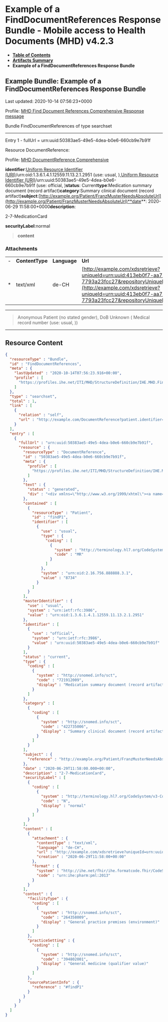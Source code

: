 # Example of a FindDocumentReferences Response Bundle - Mobile access to Health Documents (MHD) v4.2.3

* [**Table of Contents**](toc.md)
* [**Artifacts Summary**](artifacts.md)
* **Example of a FindDocumentReferences Response Bundle**

## Example Bundle: Example of a FindDocumentReferences Response Bundle

Last updated: 2020-10-14 07:56:23+0000

Profile: [MHD Find Document References Comprehensive Response message](StructureDefinition-IHE.MHD.FindDocumentReferencesComprehensiveResponseMessage.md)

Bundle FindDocumentReferences of type searchset

-------

Entry 1 - fullUrl = urn:uuid:50383ae5-49e5-4dea-b0e6-660cb9e7b91f

Resource DocumentReference:

> 

Profile: [MHD DocumentReference Comprehensive](StructureDefinition-IHE.MHD.Comprehensive.DocumentReference.md)

**identifier**:[Uniform Resource Identifier (URI)](http://terminology.hl7.org/6.3.0/NamingSystem-uri.html)/urn:oid:1.3.6.1.4.1.12559.11.13.2.1.2951 (use: usual, ),[Uniform Resource Identifier (URI)](http://terminology.hl7.org/6.3.0/NamingSystem-uri.html)/urn:uuid:50383ae5-49e5-4dea-b0e6-660cb9e7b91f (use: official, )**status**: Current**type**:Medication summary document (record artifact)**category**:Summary clinical document (record artifact)**subject**:[http://example.org/Patient/FranzMusterNeedsAbsoluteUrl](http://example.org/Patient/FranzMusterNeedsAbsoluteUrl)**date**: 2020-06-29 11:58:00+0000**description**:

2-7-MedicationCard

**securityLabel**:normal
> **content**

### Attachments

| | | | | |
| :--- | :--- | :--- | :--- | :--- |
| - | **ContentType** | **Language** | **Url** | **Creation** |
| * | text/xml | de-CH | [http://example.com/xdsretrieve?uniqueId=urn:uuid:413eb0f7-aa72-4405-86a4-7793a23fcc27&repositoryUniqueId=2.999.756.42.1](http://example.com/xdsretrieve?uniqueId=urn:uuid:413eb0f7-aa72-4405-86a4-7793a23fcc27&repositoryUniqueId=2.999.756.42.1) | 2020-06-29 11:58:00+0000 |


-------

> Anonymous Patient (no stated gender), DoB Unknown ( Medical record number (use: usual, ))
-------




## Resource Content

```json
{
  "resourceType" : "Bundle",
  "id" : "FindDocumentReferences",
  "meta" : {
    "lastUpdated" : "2020-10-14T07:56:23.916+00:00",
    "profile" : [
      "https://profiles.ihe.net/ITI/MHD/StructureDefinition/IHE.MHD.FindDocumentReferencesComprehensiveResponseMessage"
    ]
  },
  "type" : "searchset",
  "total" : 1,
  "link" : [
    {
      "relation" : "self",
      "url" : "http://example.com/DocumentReference?patient.identifier=urn:oid:2.999|11111111&status=current"
    }
  ],
  "entry" : [
    {
      "fullUrl" : "urn:uuid:50383ae5-49e5-4dea-b0e6-660cb9e7b91f",
      "resource" : {
        "resourceType" : "DocumentReference",
        "id" : "50383ae5-49e5-4dea-b0e6-660cb9e7b91f",
        "meta" : {
          "profile" : [
            "https://profiles.ihe.net/ITI/MHD/StructureDefinition/IHE.MHD.Comprehensive.DocumentReference"
          ]
        },
        "text" : {
          "status" : "generated",
          "div" : "<div xmlns=\"http://www.w3.org/1999/xhtml\"><a name=\"DocumentReference_50383ae5-49e5-4dea-b0e6-660cb9e7b91f\"> </a><p class=\"res-header-id\"><b>Generated Narrative: DocumentReference 50383ae5-49e5-4dea-b0e6-660cb9e7b91f</b></p><a name=\"50383ae5-49e5-4dea-b0e6-660cb9e7b91f\"> </a><a name=\"hc50383ae5-49e5-4dea-b0e6-660cb9e7b91f\"> </a><div style=\"display: inline-block; background-color: #d9e0e7; padding: 6px; margin: 4px; border: 1px solid #8da1b4; border-radius: 5px; line-height: 60%\"><p style=\"margin-bottom: 0px\"/><p style=\"margin-bottom: 0px\">Profile: <a href=\"StructureDefinition-IHE.MHD.Comprehensive.DocumentReference.html\">MHD DocumentReference Comprehensive</a></p></div><p><b>masterIdentifier</b>: <a href=\"http://terminology.hl7.org/6.3.0/NamingSystem-uri.html\" title=\"As defined by RFC 3986 (http://www.ietf.org/rfc/rfc3986.txt)(with many schemes defined in many RFCs). For OIDs and UUIDs, use the URN form (urn:oid:(note: lowercase) and urn:uuid:). See http://www.ietf.org/rfc/rfc3001.txt and http://www.ietf.org/rfc/rfc4122.txt \r\n\r\nThis oid is used as an identifier II.root to indicate the the extension is an absolute URI (technically, an IRI). Typically, this is used for OIDs and GUIDs. Note that when this OID is used with OIDs and GUIDs, the II.extension should start with urn:oid or urn:uuid: \r\n\r\nNote that this OID is created to aid with interconversion between CDA and FHIR - FHIR uses urn:ietf:rfc:3986 as equivalent to this OID. URIs as identifiers appear more commonly in FHIR.\r\n\r\nThis OID may also be used in CD.codeSystem.\">Uniform Resource Identifier (URI)</a>/urn:oid:1.3.6.1.4.1.12559.11.13.2.1.2951 (use: usual, )</p><p><b>identifier</b>: <a href=\"http://terminology.hl7.org/6.3.0/NamingSystem-uri.html\" title=\"As defined by RFC 3986 (http://www.ietf.org/rfc/rfc3986.txt)(with many schemes defined in many RFCs). For OIDs and UUIDs, use the URN form (urn:oid:(note: lowercase) and urn:uuid:). See http://www.ietf.org/rfc/rfc3001.txt and http://www.ietf.org/rfc/rfc4122.txt \r\n\r\nThis oid is used as an identifier II.root to indicate the the extension is an absolute URI (technically, an IRI). Typically, this is used for OIDs and GUIDs. Note that when this OID is used with OIDs and GUIDs, the II.extension should start with urn:oid or urn:uuid: \r\n\r\nNote that this OID is created to aid with interconversion between CDA and FHIR - FHIR uses urn:ietf:rfc:3986 as equivalent to this OID. URIs as identifiers appear more commonly in FHIR.\r\n\r\nThis OID may also be used in CD.codeSystem.\">Uniform Resource Identifier (URI)</a>/urn:uuid:50383ae5-49e5-4dea-b0e6-660cb9e7b91f (use: official, )</p><p><b>status</b>: Current</p><p><b>type</b>: <span title=\"Codes:{http://snomed.info/sct 721912009}\">Medication summary document (record artifact)</span></p><p><b>category</b>: <span title=\"Codes:{http://snomed.info/sct 422735006}\">Summary clinical document (record artifact)</span></p><p><b>subject</b>: <a href=\"http://example.org/Patient/FranzMusterNeedsAbsoluteUrl\">http://example.org/Patient/FranzMusterNeedsAbsoluteUrl</a></p><p><b>date</b>: 2020-06-29 11:58:00+0000</p><p><b>description</b>: 2-7-MedicationCard</p><p><b>securityLabel</b>: <span title=\"Codes:{http://terminology.hl7.org/CodeSystem/v3-Confidentiality N}\">normal</span></p><blockquote><p><b>content</b></p><h3>Attachments</h3><table class=\"grid\"><tr><td style=\"display: none\">-</td><td><b>ContentType</b></td><td><b>Language</b></td><td><b>Url</b></td><td><b>Creation</b></td></tr><tr><td style=\"display: none\">*</td><td>text/xml</td><td>German (Region=Switzerland)</td><td><a href=\"http://example.com/xdsretrieve?uniqueId=urn:uuid:413eb0f7-aa72-4405-86a4-7793a23fcc27&amp;repositoryUniqueId=2.999.756.42.1\">http://example.com/xdsretrieve?uniqueId=urn:uuid:413eb0f7-aa72-4405-86a4-7793a23fcc27&amp;repositoryUniqueId=2.999.756.42.1</a></td><td>2020-06-29 11:58:00+0000</td></tr></table><p><b>format</b>: <a href=\"https://profiles.ihe.net/fhir/ihe.formatcode.fhir/1.4.0/CodeSystem-formatcode.html#formatcode-urn.58ihe.58pharm.58pml.582013\">IHE Format Code set for use with Document Sharing: urn:ihe:pharm:pml:2013</a> (Pharmacy PML)</p></blockquote><h3>Contexts</h3><table class=\"grid\"><tr><td style=\"display: none\">-</td><td><b>FacilityType</b></td><td><b>PracticeSetting</b></td><td><b>SourcePatientInfo</b></td></tr><tr><td style=\"display: none\">*</td><td><span title=\"Codes:{http://snomed.info/sct 264358009}\">General practice premises (environment)</span></td><td><span title=\"Codes:{http://snomed.info/sct 394802001}\">General medicine (qualifier value)</span></td><td><a href=\"#hc50383ae5-49e5-4dea-b0e6-660cb9e7b91f/findP1\">Anonymous Patient (no stated gender), DoB Unknown ( Medical record number (use: usual, ))</a></td></tr></table><hr/><blockquote><p class=\"res-header-id\"><b>Generated Narrative: Patient #findP1</b></p><a name=\"50383ae5-49e5-4dea-b0e6-660cb9e7b91f/findP1\"> </a><a name=\"hc50383ae5-49e5-4dea-b0e6-660cb9e7b91f/findP1\"> </a><p style=\"border: 1px #661aff solid; background-color: #e6e6ff; padding: 10px;\">Anonymous Patient (no stated gender), DoB Unknown ( Medical record number (use: usual, ))</p><hr/></blockquote></div>"
        },
        "contained" : [
          {
            "resourceType" : "Patient",
            "id" : "findP1",
            "identifier" : [
              {
                "use" : "usual",
                "type" : {
                  "coding" : [
                    {
                      "system" : "http://terminology.hl7.org/CodeSystem/v2-0203",
                      "code" : "MR"
                    }
                  ]
                },
                "system" : "urn:oid:2.16.756.888888.3.1",
                "value" : "8734"
              }
            ]
          }
        ],
        "masterIdentifier" : {
          "use" : "usual",
          "system" : "urn:ietf:rfc:3986",
          "value" : "urn:oid:1.3.6.1.4.1.12559.11.13.2.1.2951"
        },
        "identifier" : [
          {
            "use" : "official",
            "system" : "urn:ietf:rfc:3986",
            "value" : "urn:uuid:50383ae5-49e5-4dea-b0e6-660cb9e7b91f"
          }
        ],
        "status" : "current",
        "type" : {
          "coding" : [
            {
              "system" : "http://snomed.info/sct",
              "code" : "721912009",
              "display" : "Medication summary document (record artifact)"
            }
          ]
        },
        "category" : [
          {
            "coding" : [
              {
                "system" : "http://snomed.info/sct",
                "code" : "422735006",
                "display" : "Summary clinical document (record artifact)"
              }
            ]
          }
        ],
        "subject" : {
          "reference" : "http://example.org/Patient/FranzMusterNeedsAbsoluteUrl"
        },
        "date" : "2020-06-29T11:58:00.000+00:00",
        "description" : "2-7-MedicationCard",
        "securityLabel" : [
          {
            "coding" : [
              {
                "system" : "http://terminology.hl7.org/CodeSystem/v3-Confidentiality",
                "code" : "N",
                "display" : "normal"
              }
            ]
          }
        ],
        "content" : [
          {
            "attachment" : {
              "contentType" : "text/xml",
              "language" : "de-CH",
              "url" : "http://example.com/xdsretrieve?uniqueId=urn:uuid:413eb0f7-aa72-4405-86a4-7793a23fcc27&repositoryUniqueId=2.999.756.42.1",
              "creation" : "2020-06-29T11:58:00+00:00"
            },
            "format" : {
              "system" : "http://ihe.net/fhir/ihe.formatcode.fhir/CodeSystem/formatcode",
              "code" : "urn:ihe:pharm:pml:2013"
            }
          }
        ],
        "context" : {
          "facilityType" : {
            "coding" : [
              {
                "system" : "http://snomed.info/sct",
                "code" : "264358009",
                "display" : "General practice premises (environment)"
              }
            ]
          },
          "practiceSetting" : {
            "coding" : [
              {
                "system" : "http://snomed.info/sct",
                "code" : "394802001",
                "display" : "General medicine (qualifier value)"
              }
            ]
          },
          "sourcePatientInfo" : {
            "reference" : "#findP1"
          }
        }
      }
    }
  ]
}

```
